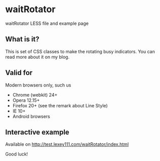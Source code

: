 waitRotator
===========

waitRotator LESS file and example page

What is it?
-----------
This is set of CSS classes to make the rotating busy indicators. You can read more about it on my blog.

Valid for
---------

Modern browsers only, such us

* Chrome (webkit) 24+
* Opera 12.15+
* Firefox 20+ (see the remark about Line Style)
* IE 10+
* Android browsers

Interactive example
-------------------
Available on http://test.lexey111.com/waitRotator/index.html

Good luck!

